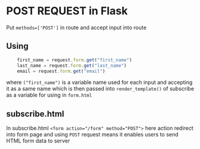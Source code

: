 # POST REQUEST in Flask

Put ```methods=['POST']``` in route and accept input into route 
    
## Using

```javascript
    first_name = request.form.get("first_name")
    last_name = request.form.get("last_name")
    email = request.form.get("email")
```
where ```("first_name")``` is a variable name used for each input and accepting it as a same name which is then passed into ```render_template()``` of subscribe as a variable for using in ```form.html```

## subscribe.html
In subscribe.html ```<form action="/form" method="POST">```
here action redirect into form page and using ```POST``` request means it enables users to send HTML form data to server
